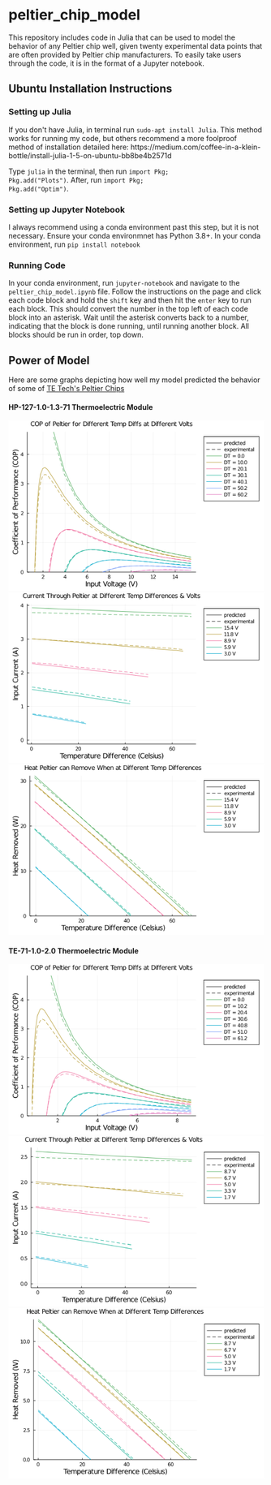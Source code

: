 # peltier_chip_model
This repository includes code in Julia that can be used to model the behavior of any Peltier chip well, given twenty experimental data points that are often provided by Peltier chip manufacturers. To easily take users through the code, it is in the format of a Jupyter notebook.
<h2> Ubuntu Installation Instructions</h2>
<h3>Setting up Julia</h3>
If you don't have Julia, in terminal run <code>sudo-apt install Julia</code>. This method works for running my code, but others recommend a more foolproof method of installation detailed here: https://medium.com/coffee-in-a-klein-bottle/install-julia-1-5-on-ubuntu-bb8be4b2571d

Type <code>julia</code> in the terminal, then run <code>import Pkg; Pkg.add("Plots")</code>. After, run <code>import Pkg; Pkg.add("Optim")</code>. 
<h3>Setting up Jupyter Notebook</h3>
I always recommend using a conda environment past this step, but it is not necessary. Ensure your conda environmnet has Python 3.8+. In your conda environment, run <code>pip install notebook</code>
<h3>Running Code</h3>
In your conda environment, run <code>jupyter-notebook</code> and navigate to the <code>peltier_chip_model.ipynb</code> file. Follow the instructions on the page and click each code block and hold the <code>shift</code> key and then hit the <code>enter</code> key to run each block. This should convert the number in the top left of each code block into an asterisk. Wait until the asterisk converts back to a number, indicating that the block is done running, until running another block. All blocks should be run in order, top down. 
<h2>Power of Model</h2>
Here are some graphs depicting how well my model predicted the behavior of some of <a href = "https://tetech.com/peltier-thermoelectric-cooler-modules/standard/" target = "_blank">TE Tech's Peltier Chips</a>
<h4>HP-127-1.0-1.3-71 Thermoelectric Module</h4>
<img src = "https://github.com/ramininaieni/peltier_chip_model/blob/main/Media/cop_first_chip.png">
<img src = "https://github.com/ramininaieni/peltier_chip_model/blob/main/Media/currents_first_chip.png">
<img src = "https://github.com/ramininaieni/peltier_chip_model/blob/main/Media/heats_pumped_first_chip.png">
<h4>TE-71-1.0-2.0 Thermoelectric Module</h4>
<img src = "https://github.com/ramininaieni/peltier_chip_model/blob/main/Media/cop_second_chip.png">
<img src = "https://github.com/ramininaieni/peltier_chip_model/blob/main/Media/currents_second_chip.png">
<img src = "https://github.com/ramininaieni/peltier_chip_model/blob/main/Media/heats_pumped_second_chip.png">
